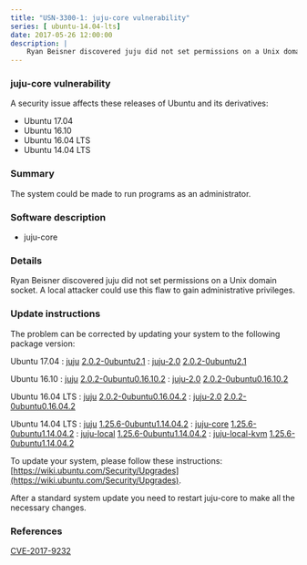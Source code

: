 ```yaml
---
title: "USN-3300-1: juju-core vulnerability"
series: [ ubuntu-14.04-lts]
date: 2017-05-26 12:00:00
description: |
    Ryan Beisner discovered juju did not set permissions on a Unix domain socket. A local attacker could use this flaw to gain administrative privileges. 
--- 
```

 
 


### juju-core vulnerability

A security issue affects these releases of Ubuntu and its derivatives:

* Ubuntu 17.04
* Ubuntu 16.10
* Ubuntu 16.04 LTS
* Ubuntu 14.04 LTS

### Summary

The system could be made to run programs as an administrator. 

### Software description

* juju-core 

### Details

Ryan Beisner discovered juju did not set permissions on a Unix domain socket. A local attacker could use this flaw to gain administrative privileges. 

### Update instructions

The problem can be corrected by updating your system to the following package version:

Ubuntu 17.04
 : [juju](https://launchpad.net/ubuntu/+source/juju-core) <span> [2.0.2-0ubuntu2.1](https://launchpad.net/ubuntu/+source/juju-core/2.0.2-0ubuntu2.1) </span> 
 : [juju-2.0](https://launchpad.net/ubuntu/+source/juju-core) <span> [2.0.2-0ubuntu2.1](https://launchpad.net/ubuntu/+source/juju-core/2.0.2-0ubuntu2.1) </span> 

Ubuntu 16.10
 : [juju](https://launchpad.net/ubuntu/+source/juju-core) <span> [2.0.2-0ubuntu0.16.10.2](https://launchpad.net/ubuntu/+source/juju-core/2.0.2-0ubuntu0.16.10.2) </span> 
 : [juju-2.0](https://launchpad.net/ubuntu/+source/juju-core) <span> [2.0.2-0ubuntu0.16.10.2](https://launchpad.net/ubuntu/+source/juju-core/2.0.2-0ubuntu0.16.10.2) </span> 

Ubuntu 16.04 LTS
 : [juju](https://launchpad.net/ubuntu/+source/juju-core) <span> [2.0.2-0ubuntu0.16.04.2](https://launchpad.net/ubuntu/+source/juju-core/2.0.2-0ubuntu0.16.04.2) </span> 
 : [juju-2.0](https://launchpad.net/ubuntu/+source/juju-core) <span> [2.0.2-0ubuntu0.16.04.2](https://launchpad.net/ubuntu/+source/juju-core/2.0.2-0ubuntu0.16.04.2) </span> 

Ubuntu 14.04 LTS
 : [juju](https://launchpad.net/ubuntu/+source/juju-core) <span> [1.25.6-0ubuntu1.14.04.2](https://launchpad.net/ubuntu/+source/juju-core/1.25.6-0ubuntu1.14.04.2) </span> 
 : [juju-core](https://launchpad.net/ubuntu/+source/juju-core) <span> [1.25.6-0ubuntu1.14.04.2](https://launchpad.net/ubuntu/+source/juju-core/1.25.6-0ubuntu1.14.04.2) </span> 
 : [juju-local](https://launchpad.net/ubuntu/+source/juju-core) <span> [1.25.6-0ubuntu1.14.04.2](https://launchpad.net/ubuntu/+source/juju-core/1.25.6-0ubuntu1.14.04.2) </span> 
 : [juju-local-kvm](https://launchpad.net/ubuntu/+source/juju-core) <span> [1.25.6-0ubuntu1.14.04.2](https://launchpad.net/ubuntu/+source/juju-core/1.25.6-0ubuntu1.14.04.2) </span> 

To update your system, please follow these instructions: [https://wiki.ubuntu.com/Security/Upgrades](https://wiki.ubuntu.com/Security/Upgrades).

After a standard system update you need to restart juju-core to make all the necessary changes. 

### References

 
 [CVE-2017-9232](http://people.ubuntu.com/~ubuntu-security/cve/CVE-2017-9232)
 

